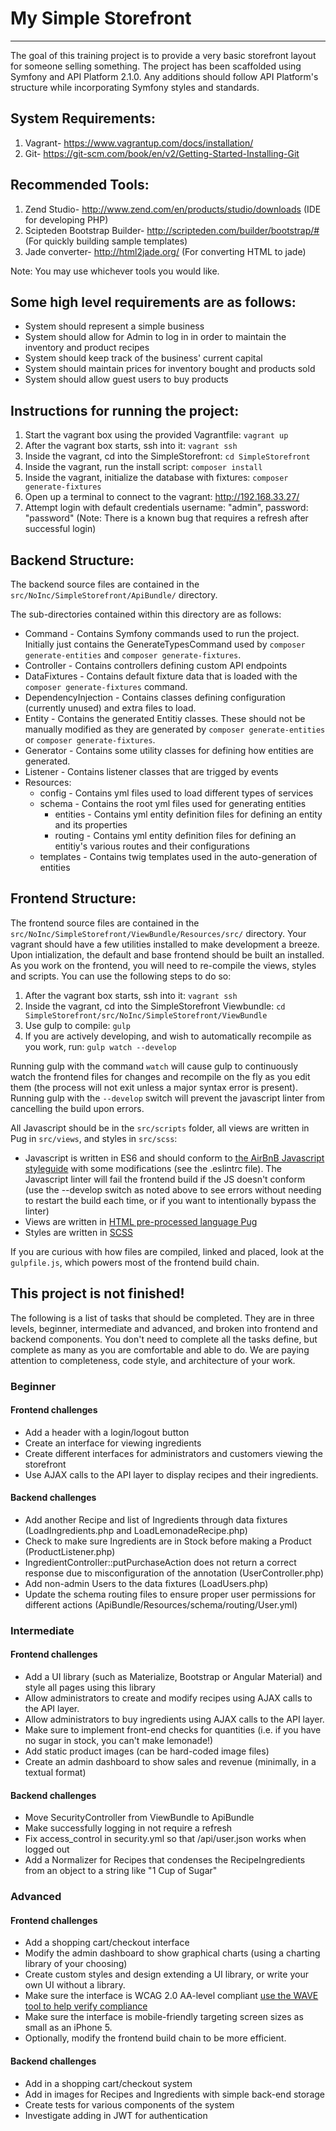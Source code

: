 # My Simple Storefront
--------------------
The goal of this training project is to provide a very basic storefront layout for someone selling something.
The project has been scaffolded using Symfony and API Platform 2.1.0.  Any additions should follow API Platform's structure while incorporating Symfony styles and standards.

## System Requirements:

1. Vagrant- https://www.vagrantup.com/docs/installation/
2. Git- https://git-scm.com/book/en/v2/Getting-Started-Installing-Git

## Recommended Tools:

1. Zend Studio- http://www.zend.com/en/products/studio/downloads (IDE for developing PHP)
2. Scipteden Bootstrap Builder- http://scripteden.com/builder/bootstrap/# (For quickly building sample templates)
3. Jade converter- http://html2jade.org/ (For converting HTML to jade)

Note: You may use whichever tools you would like.

## Some high level requirements are as follows:

* System should represent a simple business
* System should allow for Admin to log in in order to maintain the inventory and product recipes
* System should keep track of the business' current capital
* System should maintain prices for inventory bought and products sold
* System should allow guest users to buy products

## Instructions for running the project:

1. Start the vagrant box using the provided Vagrantfile: ``vagrant up``
2. After the vagrant box starts, ssh into it: ``vagrant ssh``
3. Inside the vagrant, cd into the SimpleStorefront: ``cd SimpleStorefront``
4. Inside the vagrant, run the install script: ``composer install``
5. Inside the vagrant, initialize the database with fixtures: ``composer generate-fixtures``
6. Open up a terminal to connect to the vagrant: http://192.168.33.27/
7. Attempt login with default credentials username: "admin", password: "password" (Note: There is a known bug that requires a refresh after successful login)

## Backend Structure:

The backend source files are contained in the ``src/NoInc/SimpleStorefront/ApiBundle/`` directory.

The sub-directories contained within this directory are as follows:
* Command - Contains Symfony commands used to run the project.  Initially just contains the GenerateTypesCommand used by ``composer generate-entities`` and ``composer generate-fixtures``.
* Controller - Contains controllers defining custom API endpoints
* DataFixtures - Contains default fixture data that is loaded with the ``composer generate-fixtures`` command.
* DependencyInjection - Contains classes defining configuration (currently unused) and extra files to load.
* Entity - Contains the generated Entitiy classes.  These should not be manually modified as they are generated by ``composer generate-entities`` or ``composer generate-fixtures``.
* Generator - Contains some utility classes for defining how entities are generated.
* Listener - Contains listener classes that are trigged by events
* Resources:
    * config - Contains yml files used to load different types of services
    * schema - Contains the root yml files used for generating entities
        * entities - Contains yml entity definition files for defining an entity and its properties
        * routing - Contains yml entity definition files for defining an entitiy's various routes and their configurations
    * templates - Contains twig templates used in the auto-generation of entities


## Frontend Structure:

The frontend source files are contained in the ``src/NoInc/SimpleStorefront/ViewBundle/Resources/src/`` directory. Your vagrant should have a few utilities installed to make development a breeze. Upon intialization, the default and base frontend should be built an installed. As you work on the frontend, you will need to re-compile the views, styles and scripts. You can use the following steps to do so:

1. After the vagrant box starts, ssh into it: ``vagrant ssh``
2. Inside the vagrant, cd into the SimpleStorefront Viewbundle: ``cd SimpleStorefront/src/NoInc/SimpleStorefront/ViewBundle``
3. Use gulp to compile: ``gulp``
4. If you are actively developing, and wish to automatically recompile as you work, run: ``gulp watch --develop``

Running gulp with the command ``watch`` will cause gulp to continuously watch the frontend files for changes and recompile on the fly as you edit them (the process will not exit unless a major syntax error is present).
Running gulp with the ``--develop`` switch will prevent the javascript linter from cancelling the build upon errors.

All Javascript should be in the ``src/scripts`` folder, all views are written in Pug in ``src/views``, and styles in ``src/scss``:

* Javascript is written in ES6 and should conform to [the AirBnB Javascript styleguide](https://github.com/airbnb/javascript) with some modifications (see the .eslintrc file). The Javascript linter will fail the frontend build if the JS doesn't conform (use the --develop switch as noted above to see errors without needing to restart the build each time, or if you want to intentionally bypass the linter)
* Views are written in [HTML pre-processed language Pug](https://pugjs.org/language/attributes.html)
* Styles are written in [SCSS](http://sass-lang.com/documentation/file.SCSS_FOR_SASS_USERS.html)

If you are curious with how files are compiled, linked and placed, look at the ``gulpfile.js``, which powers most of the frontend build chain.

## This project is not finished!

The following is a list of tasks that should be completed. They are in three levels, beginner, intermediate and advanced, and broken into frontend and backend components. You don't need to complete all the tasks define, but complete as many as you are comfortable and able to do. We are paying attention to completeness, code style, and architecture of your work.

### Beginner

#### Frontend challenges
* Add a header with a login/logout button
* Create an interface for viewing ingredients
* Create different interfaces for administrators and customers viewing the storefront
* Use AJAX calls to the API layer to display recipes and their ingredients.

#### Backend challenges
* Add another Recipe and list of Ingredients through data fixtures (LoadIngredients.php and LoadLemonadeRecipe.php)
* Check to make sure Ingredients are in Stock before making a Product (ProductListener.php)
* IngredientController::putPurchaseAction does not return a correct response due to misconfiguration of the annotation (UserController.php)
* Add non-admin Users to the data fixtures (LoadUsers.php)
* Update the schema routing files to ensure proper user permissions for different actions (ApiBundle/Resources/schema/routing/User.yml)

### Intermediate
#### Frontend challenges
* Add a UI library (such as Materialize, Bootstrap or Angular Material) and style all pages using this library
* Allow administrators to create and modify recipes using AJAX calls to the API layer.
* Allow administrators to buy ingredients using AJAX calls to the API layer.
* Make sure to implement front-end checks for quantities (i.e. if you have no sugar in stock, you can't make lemonade!)
* Add static product images (can be hard-coded image files)
* Create an admin dashboard to show sales and revenue (minimally, in a textual format)

#### Backend challenges
* Move SecurityController from ViewBundle to ApiBundle
* Make successfully logging in not require a refresh
* Fix access_control in security.yml so that /api/user.json works when logged out
* Add a Normalizer for Recipes that condenses the RecipeIngredients from an object to a string like "1 Cup of Sugar"

### Advanced
#### Frontend challenges
* Add a shopping cart/checkout interface
* Modify the admin dashboard to show graphical charts (using a charting library of your choosing)
* Create custom styles and design extending a UI library, or write your own UI without a library.
* Make sure the interface is WCAG 2.0 AA-level compliant [use the WAVE tool to help verify compliance](https://chrome.google.com/webstore/detail/wave-evaluation-tool/jbbplnpkjmmeebjpijfedlgcdilocofh?hl=en-US)
* Make sure the interface is mobile-friendly targeting screen sizes as small as an iPhone 5.
* Optionally, modify the frontend build chain to be more efficient.

#### Backend challenges
* Add in a shopping cart/checkout system
* Add in images for Recipes and Ingredients with simple back-end storage
* Create tests for various components of the system
* Investigate adding in JWT for authentication

